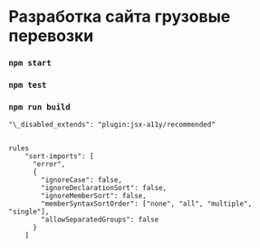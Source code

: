 # Разработка сайта грузовые перевозки

### `npm start`

### `npm test`

### `npm run build`

```
"\_disabled_extends": "plugin:jsx-a11y/recommended"


rules
    "sort-imports": [
      "error",
      {
        "ignoreCase": false,
        "ignoreDeclarationSort": false,
        "ignoreMemberSort": false,
        "memberSyntaxSortOrder": ["none", "all", "multiple", "single"],
        "allowSeparatedGroups": false
      }
    ]


```
